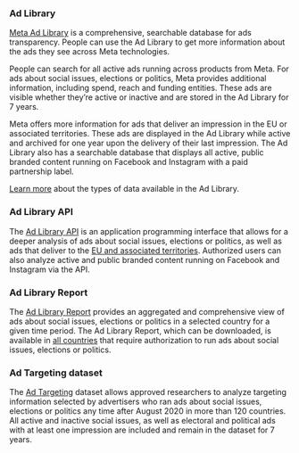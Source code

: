 ### Ad Library

[Meta Ad Library](https://www.facebook.com/adlibrary) is a comprehensive, searchable database for ads transparency. People can use the Ad Library to get more information about the ads they see across Meta technologies.

People can search for all active ads running across products from Meta. For ads about social issues, elections or politics, Meta provides additional information, including spend, reach and funding entities. These ads are visible whether they’re active or inactive and are stored in the Ad Library for 7 years.

Meta offers more information for ads that deliver an impression in the EU or associated territories. These ads are displayed in the Ad Library while active and archived for one year upon the delivery of their last impression. The Ad Library also has a searchable database that displays all active, public branded content running on Facebook and Instagram with a paid partnership label.

[Learn more](https://www.facebook.com/business/help/2405092116183307?id=288762101909005.) about the types of data available in the Ad Library.

### Ad Library API

The [Ad Library API](https://www.facebook.com/ads/library/api/) is an application programming interface that allows for a deeper analysis of ads about social issues, elections or politics, as well as ads that deliver to the [EU and associated territories](https://www.facebook.com/business/help/605021638170961). Authorized users can also analyze active and public branded content running on Facebook and Instagram via the API.

### Ad Library Report

The [Ad Library Report](https://www.facebook.com/ads/library/report/) provides an aggregated and comprehensive view of ads about social issues, elections or politics in a selected country for a given time period. The Ad Library Report, which can be downloaded, is available in [all countries](https://www.facebook.com/business/help/2150157295276323) that require authorization to run ads about social issues, elections or politics.

### Ad Targeting dataset

The [Ad Targeting](https://developers.facebook.com/docs/fort-ads-targeting-dataset) dataset allows approved researchers to analyze targeting information selected by advertisers who ran ads about social issues, elections or politics any time after August 2020 in more than 120 countries. All active and inactive social issues, as well as electoral and political ads with at least one impression are included and remain in the dataset for 7 years.